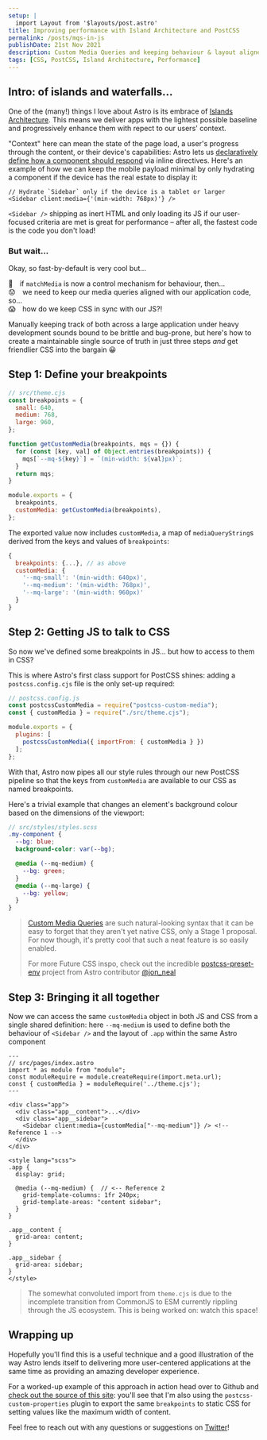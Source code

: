 ```yaml
---
setup: |
  import Layout from '$layouts/post.astro'
title: Improving performance with Island Architecture and PostCSS
permalink: /posts/mqs-in-js
publishDate: 21st Nov 2021
description: Custom Media Queries and keeping behaviour & layout aligned in a lazily loaded, responsive world
tags: [CSS, PostCSS, Island Architecture, Performance]
---
```


## Intro: of islands and waterfalls...

One of the (many!) things I love about Astro is its embrace of [Islands Architecture](https://jasonformat.com/islands-architecture/). This means we deliver apps with the lightest possible baseline and progressively enhance them with repect to our users' context.

"Context" here can mean the state of the page load, a user's progress through the content, or their device's capabilities: Astro lets us [declaratively define
how a component should respond](https://docs.astro.build/core-concepts/component-hydration/#hydrate-interactive-components) via inline directives. Here's an example of how we can keep the mobile payload minimal by only hydrating a component if the device has the real estate to display it:

```astro
// Hydrate `Sidebar` only if the device is a tablet or larger
<Sidebar client:media={'(min-width: 768px)'} />
```

`<Sidebar />` shipping as inert HTML and only loading its JS if our user-focused criteria are met is great for performance – after all, the fastest code is the code you don't load!

### But wait...

Okay, so fast-by-default is very cool but...

🤔 if `matchMedia` is now a control mechanism for behaviour, then...\
😟 we need to keep our media queries aligned with our application code, so...\
😱 how do we keep CSS in sync with our JS?!

Manually keeping track of both across a large application under heavy development sounds bound to be brittle and bug-prone, but here's how to create a maintainable single source of truth in just three steps _and_ get friendlier CSS into the bargain 😀

## Step 1: Define your breakpoints

```js
// src/theme.cjs
const breakpoints = {
  small: 640,
  medium: 768,
  large: 960,
};

function getCustomMedia(breakpoints, mqs = {}) {
  for (const [key, val] of Object.entries(breakpoints)) {
    mqs[`--mq-${key}`] = `(min-width: ${val}px)`;
  }
  return mqs;
}

module.exports = {
  breakpoints,
  customMedia: getCustomMedia(breakpoints),
};
```

The exported value now includes `customMedia`, a map of `mediaQueryString`s derived from the keys and values of `breakpoints`:

```js
{
  breakpoints: {...}, // as above
  customMedia: {
    '--mq-small': '(min-width: 640px)',
    '--mq-medium': '(min-width: 768px)',
    '--mq-large': '(min-width: 960px)'
  }
}
```

## Step 2: Getting JS to talk to CSS

So now we've defined some breakpoints in JS... but how to access to them in CSS?

This is where Astro's first class support for PostCSS shines: adding a `postcss.config.cjs` file is the only set-up required:

```js
// postcss.config.js
const postcssCustomMedia = require("postcss-custom-media");
const { customMedia } = require("./src/theme.cjs");

module.exports = {
  plugins: [
    postcssCustomMedia({ importFrom: { customMedia } })
  ];
};
```

With that, Astro now pipes all our style rules through our new PostCSS pipeline so that the keys from `customMedia` are available to our CSS as named breakpoints.

Here's a trivial example that changes an element's background colour based on the dimensions of the viewport:

```scss
// src/styles/styles.scss
.my-component {
  --bg: blue;
  background-color: var(--bg);

  @media (--mq-medium) {
    --bg: green;
  }
  @media (--mq-large) {
    --bg: yellow;
  }
}
```

> [Custom Media Queries](https://drafts.csswg.org/mediaqueries-5/#at-ruledef-custom-media) are such natural-looking syntax that it can be easy to forget that they aren't yet native CSS, only a Stage 1 proposal. For now though, it's pretty cool that such a neat feature is so easily enabled.
>
> For more Future CSS inspo, check out the incredible [postcss-preset-env](https://preset-env.cssdb.org/features) project from Astro contributor [@jon_neal](https://twitter.com/jon_neal)

## Step 3: Bringing it all together

Now we can access the same `customMedia` object in both JS and CSS from a single shared definition: here `--mq-medium` is used to define both the behaviour of
`<Sidebar />` and the layout of `.app` within the same Astro component

```astro
---
// src/pages/index.astro
import * as module from "module";
const moduleRequire = module.createRequire(import.meta.url);
const { customMedia } = moduleRequire('../theme.cjs');
---

<div class="app">
  <div class="app__content">...</div>
  <div class="app__sidebar">
    <Sidebar client:media={customMedia["--mq-medium"]} /> <!-- Reference 1 -->
  </div>
</div>

<style lang="scss">
.app {
  display: grid;

  @media (--mq-medium) {  // <-- Reference 2
    grid-template-columns: 1fr 240px;
    grid-template-areas: "content sidebar";
  }
}

.app__content {
  grid-area: content;
}

.app__sidebar {
  grid-area: sidebar;
}
</style>
```

> The somewhat convoluted import from `theme.cjs` is due to the incomplete transition from CommonJS to ESM currently rippling through the JS ecosystem. This is being worked on: watch this space!

## Wrapping up

Hopefully you'll find this is a useful technique and a good illustration of the way Astro lends itself to delivering more user-centered applications at the same time as providing an amazing developer experience.

For a worked-up example of this approach in action head over to Github and [check out the source of this site](https://github.com/oliverturner/blog):
you'll see that I'm also using the `postcss-custom-properties` plugin to export the same `breakpoints` to static CSS for setting values like the maximum width of content.

Feel free to reach out with any questions or suggestions on [Twitter](https://twitter.com/oliverturner)!
